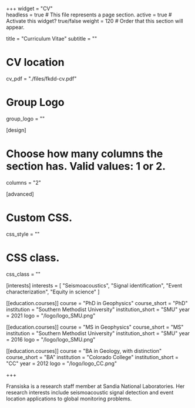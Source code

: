 +++
widget = "CV"  
headless = true  # This file represents a page section.
active = true  # Activate this widget? true/false
weight = 120  # Order that this section will appear.

title = "Curriculum Vitae"
subtitle = ""

# CV location
cv_pdf = "./files/fkdd-cv.pdf"

# Group Logo
group_logo = ""

[design]
  # Choose how many columns the section has. Valid values: 1 or 2.
  columns = "2"

[advanced]
 # Custom CSS. 
 css_style = ""
 
 # CSS class.
 css_class = ""
 
[interests]
  interests = [
    "Seismoacoustics",
    "Signal identification",
    "Event characterization",
    "Equity in science"
  ]

[[education.courses]]
  course = "PhD in Geophysics"
  course_short = "PhD"
  institution = "Southern Methodist University"
  institution_short = "SMU"
  year = 2021
  logo = "/logo/logo_SMU.png"

[[education.courses]]
  course = "MS in Geophysics"
  course_short = "MS"
  institution = "Southern Methodist University"
  institution_short = "SMU"
  year = 2016
  logo = "/logo/logo_SMU.png"

[[education.courses]]
  course = "BA in Geology, with distinction"
  course_short = "BA"
  institution = "Colorado College"
  institution_short = "CC"
  year = 2012
  logo = "/logo/logo_CC.png"


+++

Fransiska is a research staff member at Sandia National Laboratories. Her research interests include seismoacoustic signal detection and event location applications to global monitoring problems.
